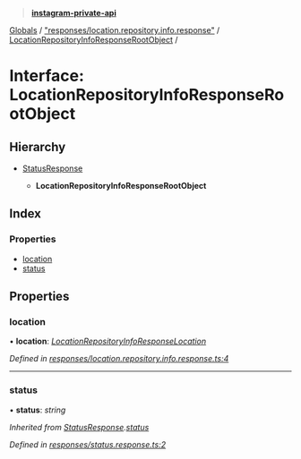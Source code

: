 > **[instagram-private-api](../README.md)**

[Globals](../README.md) / ["responses/location.repository.info.response"](../modules/_responses_location_repository_info_response_.md) / [LocationRepositoryInfoResponseRootObject](_responses_location_repository_info_response_.locationrepositoryinforesponserootobject.md) /

# Interface: LocationRepositoryInfoResponseRootObject

## Hierarchy

* [StatusResponse](_responses_status_response_.statusresponse.md)

  * **LocationRepositoryInfoResponseRootObject**

## Index

### Properties

* [location](_responses_location_repository_info_response_.locationrepositoryinforesponserootobject.md#location)
* [status](_responses_location_repository_info_response_.locationrepositoryinforesponserootobject.md#status)

## Properties

###  location

• **location**: *[LocationRepositoryInfoResponseLocation](_responses_location_repository_info_response_.locationrepositoryinforesponselocation.md)*

*Defined in [responses/location.repository.info.response.ts:4](https://github.com/dilame/instagram-private-api/blob/e9c516c/src/responses/location.repository.info.response.ts#L4)*

___

###  status

• **status**: *string*

*Inherited from [StatusResponse](_responses_status_response_.statusresponse.md).[status](_responses_status_response_.statusresponse.md#status)*

*Defined in [responses/status.response.ts:2](https://github.com/dilame/instagram-private-api/blob/e9c516c/src/responses/status.response.ts#L2)*